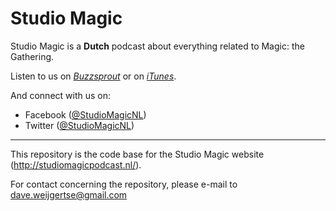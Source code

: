 # Studio Magic
Studio Magic is a **Dutch** podcast about everything related to Magic: the Gathering.

Listen to us on _[Buzzsprout](https://www.buzzsprout.com/133608)_ or on _[iTunes](https://itunes.apple.com/us/podcast/studio-magic/id1309473851)_.

And connect with us on:
* Facebook ([@StudioMagicNL](https://www.facebook.com/studiomagicnl/))
* Twitter ([@StudioMagicNL](https://twitter.com/StudioMagicNL))

-----

This repository is the code base for the Studio Magic website (http://studiomagicpodcast.nl/).

For contact concerning the repository, please e-mail to dave.weijgertse@gmail.com
